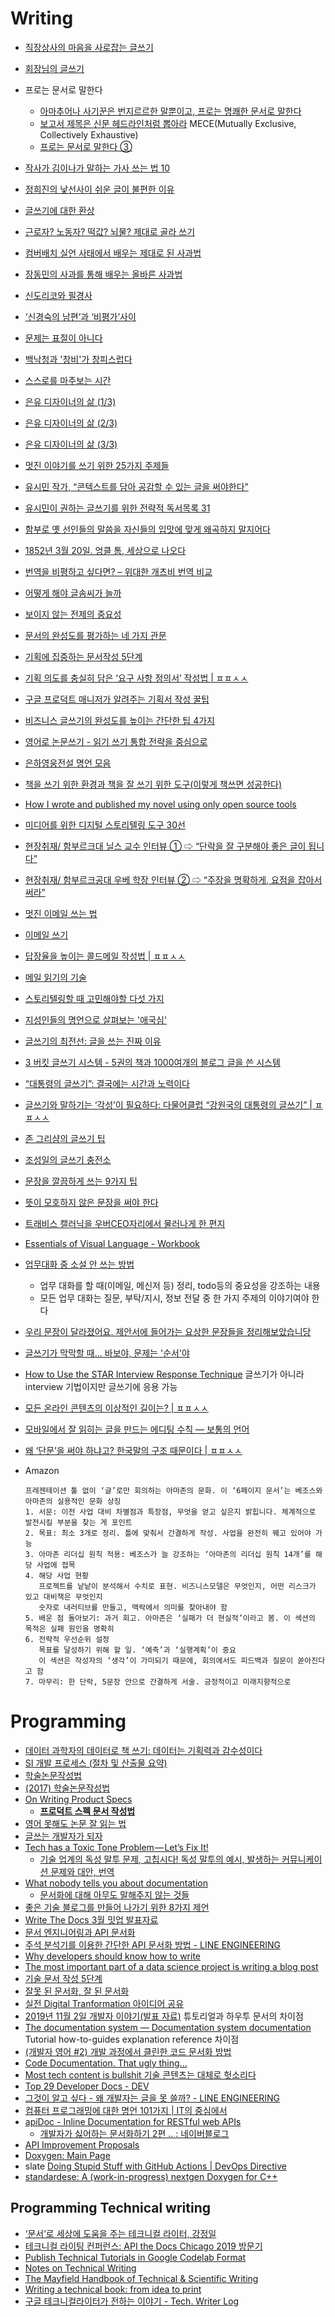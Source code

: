 Writing
=======
* [직장상사의 마음을 사로잡는 글쓰기](http://www.huffingtonpost.kr/kyoonho-park/story_b_6291936.html)
* [회장님의 글쓰기](http://ppss.kr/archives/41190)
* 프로는 문서로 말한다
  * [아마추어나 사기꾼은 번지르르한 말뿐이고, 프로는 명쾌한 문서로 말한다](http://ppss.kr/archives/55130)
  * [보고서 제목은 신문 헤드라인처럼 뽑아라](http://ppss.kr/archives/55277) MECE(Mutually Exclusive, Collectively Exhaustive)
  * [프로는 문서로 말한다 ③](http://ppss.kr/archives/55397)
* [작사가 김이나가 말하는 가사 쓰는 법 10](http://www.huffingtonpost.kr/2015/04/09/story_n_7030510.html)
* [정희진의 낯선사이 쉬운 글이 불편한 이유](http://news.khan.co.kr/kh_news/khan_art_view.html?artid=201302142125025&code=990100)
* [글쓰기에 대한 환상](http://ppss.kr/archives/37816)
* [근로자? 노동자? 떡값? 뇌물? 제대로 골라 쓰기](http://slownews.kr/40430)
* [컴버배치 실언 사태에서 배우는 제대로 된 사과법](http://newspeppermint.com/2015/01/29/how-to-apologize-cumberbatch/)
* [장동민의 사과를 통해 배우는 올바른 사과법](http://www.huffingtonpost.kr/seungho-baek/story_b_7202808.html)
* [신도리코와 필경사](http://slownews.kr/42638)
* [‘신경숙의 남편’과 ‘비평가’사이](http://ppss.kr/archives/60526)
* [문제는 표절이 아니다](http://www.huffingtonpost.kr/nury-kim/story_b_7684992.html)
* [백낙청과 '창비'가 창피스럽다](http://www.huffingtonpost.kr/jinsok-kim/story_b_8097184.html)
* [스스로를 마주보는 시간](http://ppss.kr/archives/46741)
* [은유 디자이너의 삶 (1/3)](http://newspeppermint.com/2015/06/15/m-metaphor/)
* [은유 디자이너의 삶 (2/3)](http://newspeppermint.com/2015/06/16/m-metaphor2/)
* [은유 디자이너의 삶 (3/3)](http://newspeppermint.com/2015/06/17/m-metaphor3/)
* [멋진 이야기를 쓰기 위한 25가지 주제들](http://ppss.kr/archives/48674)
* [유시민 작가, “콘텍스트를 담아 공감할 수 있는 글을 써야한다”](http://www.venturesquare.net/591047)
* [유시민이 권하는 글쓰기를 위한 전략적 독서목록 31](http://booksbooster.com/220373565407)
* [함부로 옛 선인들의 말씀을 자신들의 입맛에 맞게 왜곡하지 말지어다](http://ppss.kr/archives/50451)
* [1852년 3월 20일. 엉클 톰, 세상으로 나오다](http://ppss.kr/archives/46441)
* [번역을 비평하고 싶다면? – 위대한 개츠비 번역 비교](http://slownews.kr/43694)
* [어떻게 해야 글솜씨가 늘까](http://www.venturesquare.net/597892)
* [보이지 않는 전제의 중요성](http://ppss.kr/archives/46726)
* [문서의 완성도를 평가하는 네 가지 관문](http://ppss.kr/archives/55379)
* [기획에 집중하는 문서작성 5단계](http://ppss.kr/archives/59150)
* [기획 의도를 충실히 담은 ‘요구 사항 정의서’ 작성법 | ㅍㅍㅅㅅ](https://ppss.kr/archives/222626)
* [구글 프로덕트 매니저가 알려주는 기획서 작성 꿀팁](https://brunch.co.kr/@lulina724/26)
* [비즈니스 글쓰기의 완성도를 높이는 간단한 팁 4가지](http://ppss.kr/archives/73972)
* [영어로 논문쓰기 - 읽기 쓰기 통합 전략을 중심으로](http://www.slideshare.net/SungwooKim/ss-63986057)
* [은하영웅전설 명언 모음](http://liebe.tistory.com/143)
* [책을 쓰기 위한 환경과 책을 잘 쓰기 위한 도구(이렇게 책쓰면 성공한다)](http://www.slideshare.net/JiHoLee4/ss-64979568)
* [How I wrote and published my novel using only open source tools](https://medium.com/techspiration-ideas-making-it-happen/how-i-wrote-and-published-my-novel-using-only-open-source-tools-5cdfbd7c00ca)
* [미디어를 위한 디지털 스토리텔링 도구 30선](http://www.bloter.net/archives/262776)
* [현장취재/ 함부르크대 닐스 교수 인터뷰 ① ⇨ “단락을 잘 구분해야 좋은 글이 됩니다”](http://factoll.com/page/news_view.php?Num=1881)
* [현장취재/ 함부르크공대 우베 학장 인터뷰 ② ⇨ “주장을 명확하게, 요점을 잡아서 써라”](http://www.factoll.com/page/news_view.php?Num=1880)
* [멋진 이메일 쓰는 법](http://www.andrewahn.co/silicon-valley/writing-great-emails/)
* [이메일 쓰기](https://www.thestartupbible.com/2019/11/on-good-email-communication-skills.html)
* [답장율을 높이는 콜드메일 작성법 | ㅍㅍㅅㅅ](https://ppss.kr/archives/223640)
* [메일 읽기의 기술](https://brunch.co.kr/@lunarshore/379)
* [스토리텔링할 때 고민해야할 다섯 가지](http://outstanding.kr/storytelling20170113/)
* [지성인들의 명언으로 살펴보는 '애국심'](http://amn.kr/sub_read.html?uid=20902&section=sc1)
* [글쓰기의 최전선: 글을 쓰는 진짜 이유](http://slownews.kr/62837)
* [3 버킷 글쓰기 시스템 - 5권의 책과 1000여개의 블로그 글을 쓴 시스템](https://nolboo.kim/blog/2017/04/14/3-bucket-writing-system/)
* [“대통령의 글쓰기”: 결국에는 시간과 노력이다](http://ppss.kr/archives/105508)
* [글쓰기와 말하기는 ‘각성’이 필요하다: 다물어클럽 “강원국의 대통령의 글쓰기” | ㅍㅍㅅㅅ](https://ppss.kr/archives/233096)
* [존 그리샴의 글쓰기 팁](https://estimastory.com/2017/06/07/grishamtips/)
* [조성일의 글쓰기 충전소](http://media.daum.net/series/519676)
* [문장을 깔끔하게 쓰는 9가지 팁](https://imgur.com/a/2KArC6I)
* [뜻이 모호하지 않은 문장을 써야 한다](https://brunch.co.kr/@jigunamja/1300)
* [트래비스 캘러닉을 우버CEO자리에서 물러나게 한 편지](https://estimastory.com/2019/02/06/tkletter/)
* [Essentials of Visual Language - Workbook](https://leanpub.com/visualthinkingworkbook)
* [업무대화 중 소설 안 쓰는 방법](https://www.youtube.com/watch?v=XdKcH8Kt2OQ)
  * 업무 대화를 할 때(이메일, 메신저 등) 정리, todo등의 중요성을 강조하는 내용
  * 모든 업무 대화는 질문, 부탁/지시, 정보 전달 중 한 가지 주제의 이야기여야 한다
* [우리 문장이 달라졌어요. 제안서에 들어가는 요상한 문장들을 정리해보았습니당](https://brunch.co.kr/@roysday/381)
* [글쓰기가 막막할 때... 바보야, 문제는 '순서'야](http://www.ohmynews.com/NWS_Web/View/at_pg.aspx?CNTN_CD=A0001579940)
* [How to Use the STAR Interview Response Technique](https://www.thebalancecareers.com/what-is-the-star-interview-response-technique-2061629) 글쓰기가 아니라 interview 기법이지만 글쓰기에 응용 가능
* [모든 온라인 콘텐츠의 이상적인 길이는? | ㅍㅍㅅㅅ](https://ppss.kr/archives/225404)
* [모바일에서 잘 읽히는 글을 만드는 에디팅 수칙 — 보통의 언어](https://www.saeyoonjeong.com/blog/how-to-edit-right-for-mobile)
* [왜 ‘단문’을 써야 하냐고? 한국말의 구조 때문이다 | ㅍㅍㅅㅅ](https://ppss.kr/archives/227902)
* Amazon

  ```
  프레젠테이션 툴 없이 ‘글’로만 회의하는 아마존의 문화. 이 ‘6페이지 문서’는 베조스와 아마존의 실용적인 문화 상징
  1. 서문: 이전 사업 대비 차별점과 특장점, 무엇을 얻고 싶은지 밝힙니다. 체계적으로 발전시킬 부분을 찾는 게 포인트
  2. 목표: 최소 3개로 정리. 틀에 맞춰서 간결하게 작성. 사업을 완전히 꿰고 있어야 가능
  3. 아마존 리더십 원칙 적용: 베조스가 늘 강조하는 ‘아마존의 리더십 원칙 14개’를 해당 사업에 접목
  4. 해당 사업 현황
     프로젝트를 낱낱이 분석해서 수치로 표현. 비즈니스모델은 무엇인지, 어떤 리스크가 있고 대비책은 무엇인지
     숫자로 내러티브를 만들고, 맥락에서 의미를 찾아내야 함
  5. 배운 점 돌아보기: 과거 회고. 아마존은 ‘실패가 더 현실적’이라고 봄. 이 섹션의 목적은 실패 원인을 명확히
  6. 전략적 우선순위 설정
     목표를 달성하기 위해 할 일. ‘예측’과 ‘실행계획’이 중요
     이 섹션은 작성자의 ‘생각’이 가미되기 때문에, 회의에서도 피드백과 질문이 쏟아진다고 함
  7. 마무리: 한 단락, 5문장 안으로 간결하게 서술. 긍정적이고 미래지향적으로
  ```

# Programming
* [데이터 과학자의 데이터로 책 쓰기: 데이터는 기획력과 감수성이다](http://ppss.kr/archives/73144)
* [SI 개발 프로세스 (절차 및 산출물 요약)](https://docs.com/sunnykwak/2550/si-project-standard-process)
* [학술논문작성법](http://kaist.edwith.org/paperwriting)
* [(2017) 학술논문작성법](http://kooc.kaist.ac.kr/howtopaper)
* [On Writing Product Specs](https://goberoi.com/on-writing-product-specs-5ca697b992fd)
  * [**프로덕트 스펙 문서 작성법**](https://brunch.co.kr/@hj-kang/2)
* [영어 못해도 논문 잘 읽는 법](http://gradschoolstory.net/terry/readingpapers/)
* [글쓰는 개발자가 되자](http://www.popit.kr/%EA%B8%80%EC%93%B0%EB%8A%94-%EA%B0%9C%EB%B0%9C%EC%9E%90%EA%B0%80-%EB%90%98%EC%9E%90/)
* [Tech has a Toxic Tone Problem — Let’s Fix It!](https://compassionatecoding.com/blog/2016/8/25/tech-has-a-toxic-tone-problemlets-fix-it/)
  * [기술 업계의 독성 말투 문제, 고칩시다! 독성 말투의 예시, 발생하는 커뮤니케이션 문제와 대안, 번역](https://edykim.com/ko/post/tech-has-a-toxic-tone-problem-lets-fix-it)
* [What nobody tells you about documentation](https://www.divio.com/blog/documentation/)
  * [문서화에 대해 아무도 말해주지 않는 것들](https://lazygyu.net/blog/secrets_of_documentation)
* [좋은 기술 블로그를 만들어 나가기 위한 8가지 제언](https://www.44bits.io/ko/post/8-suggestions-for-tech-programming-blog)
* [Write The Docs 3월 밋업 발표자료](https://blog.outsider.ne.kr/1435)
* [문서 엔지니어링과 API 문서화](https://engineering.linecorp.com/ko/blog/document-engineering-api-documentation/)
* [주석 분석기를 이용한 간단한 API 문서화 방법 - LINE ENGINEERING](https://engineering.linecorp.com/ko/blog/comments-parsing-api-documentation/)
* [Why developers should know how to write](https://medium.com/free-code-camp/why-developers-should-know-how-to-write-dc35aa9b71ab)
* [The most important part of a data science project is writing a blog post](https://towardsdatascience.com/the-most-important-part-of-a-data-science-project-is-writing-a-blog-post-50715f37833a)
* [기술 문서 작성 5단계](https://tech.kakaoenterprise.com/65)
* [잘못 된 문서화, 잘 된 문서화](https://tech.peoplefund.co.kr/2019/12/06/bad-and-good-documentation.html)
* [실전 Digital Tranformation 아이디어 공유](https://www.popit.kr/%EC%8B%A4%EC%A0%84-digital-tranformation-%EC%95%84%EC%9D%B4%EB%94%94%EC%96%B4-%EA%B3%B5%EC%9C%A0/)
* [2019년 11월 2일 개발자 이야기(발표 자료)](https://jhrogue.blogspot.com/2020/05/b-2019-11-2.html) 튜토리얼과 하우투 문서의 차이점
* [The documentation system — Documentation system documentation](https://documentation.divio.com/) Tutorial how-to-guides explanation reference 차이점
* [(개발자 영어 #2) 개발 과정에서 클린한 코드 문서화 방법](https://jhrogue.blogspot.com/2020/09/2_22.html)
* [Code Documentation. That ugly thing...](https://www.slideshare.net/ChristosManios/code-documentation-that-ugly-thing)
* [Most tech content is bullshit 기술 콘텐츠는 대체로 헛소리다](https://muchtrans.com/translations/most-tech-content-is-bullshit.ko.html)
* [Top 29 Developer Docs - DEV](https://dev.to/pomber/top-29-developer-docs-44l0)
* [그것이 알고 싶다 - 왜 개발자는 글을 못 쓸까? - LINE ENGINEERING](https://engineering.linecorp.com/ko/blog/why-are-engineers-so-bad-at-writing/)
* [컴퓨터 프로그래밍에 대한 명언 101가지 | IT의 중심에서](https://subokim.wordpress.com/2015/03/12/101-great-computer-programming-quotes/)
* [apiDoc - Inline Documentation for RESTful web APIs](https://apidocjs.com/)
  * [개발자가 싫어하는 문서화하기 2편 .. : 네이버블로그](https://blog.naver.com/pjt3591oo/222067713267)
* [API Improvement Proposals](https://aip.dev)
* [Doxygen: Main Page](https://www.doxygen.nl)
* slate [Doing Stupid Stuff with GitHub Actions | DevOps Directive](https://devopsdirective.com/posts/2020/07/stupid-github-actions/)
* [standardese: A (work-in-progress) nextgen Doxygen for C++](https://github.com/standardese/standardese)

## Programming Technical writing
* [‘문서’로 세상에 도움을 주는 테크니컬 라이터, 강정일](https://engineering.linecorp.com/ko/blog/line-developer-interview-4/)
* [테크니컬 라이팅 컨퍼런스: API the Docs Chicago 2019 방문기](https://engineering.linecorp.com/ko/blog/api-the-docs-chicago-2019-recap/)
* [Publish Technical Tutorials in Google Codelab Format](https://medium.com/@zarinlo/publish-technical-tutorials-in-google-codelab-format-b07ef76972cd)
* [Notes on Technical Writing](https://mkaz.blog/misc/notes-on-technical-writing/)
* [The Mayfield Handbook of Technical & Scientific Writing](https://www.mit.edu/course/21/21.guide/toc.htm)
* [Writing a technical book: from idea to print](https://sararobinson.dev/2020/11/17/writing-a-technical-book.html)
* [구글 테크니컬라이터가 전하는 이야기 - Tech. Writer Log](https://naraewool.gitbook.io/techwriter/untitled/google-techwriter)
